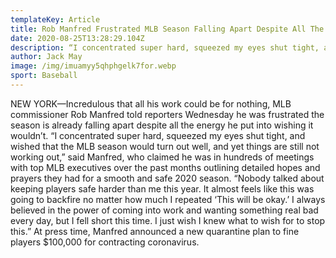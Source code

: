 ```yaml
---
templateKey: Article
title: Rob Manfred Frustrated MLB Season Falling Apart Despite All The Energy He Put Into Wishing It Wou
date: 2020-08-25T13:28:29.104Z
description: “I concentrated super hard, squeezed my eyes shut tight, and wished that the MLB season would turn out well, and yet things are still not working out,” said Manfred
author: Jack May
image: /img/imuamyy5qhphgelk7for.webp
sport: Baseball
---
```

NEW YORK—Incredulous that all his work could be for nothing, MLB commissioner Rob Manfred told reporters Wednesday he was frustrated the season is already falling apart despite all the energy he put into wishing it wouldn’t. “I concentrated super hard, squeezed my eyes shut tight, and wished that the MLB season would turn out well, and yet things are still not working out,” said Manfred, who claimed he was in hundreds of meetings with top MLB executives over the past months outlining detailed hopes and prayers they had for a smooth and safe 2020 season. “Nobody talked about keeping players safe harder than me this year. It almost feels like this was going to backfire no matter how much I repeated ‘This will be okay.’ I always believed in the power of coming into work and wanting something real bad every day, but I fell short this time. I just wish I knew what to wish for to stop this.” At press time, Manfred announced a new quarantine plan to fine players $100,000 for contracting coronavirus.
